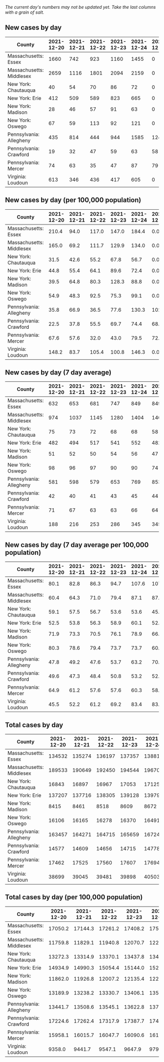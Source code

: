 _The current day's numbers may not be updated yet. Take the last columns with a grain of salt._
## New cases by day

| County | 2021-12-20 | 2021-12-21 | 2021-12-22 | 2021-12-23 | 2021-12-24 | 2021-12-25 | 2021-12-26 |
| --- | --- | --- | --- | --- | --- | --- | --- |
| Massachusetts: Essex | 1660 | 742 | 923 | 1160 | 1455 | 0 |  |
| Massachusetts: Middlesex | 2659 | 1116 | 1801 | 2094 | 2159 | 0 |  |
| New York: Chautauqua | 40 | 54 | 70 | 86 | 72 | 0 |  |
| New York: Erie | 412 | 509 | 589 | 823 | 665 | 0 |  |
| New York: Madison | 28 | 46 | 57 | 91 | 63 | 0 |  |
| New York: Oswego | 67 | 59 | 113 | 92 | 121 | 0 |  |
| Pennsylvania: Allegheny | 435 | 814 | 444 | 944 | 1585 | 1242 |  |
| Pennsylvania: Crawford | 19 | 32 | 47 | 59 | 63 | 58 |  |
| Pennsylvania: Mercer | 74 | 63 | 35 | 47 | 87 | 79 |  |
| Virginia: Loudoun | 613 | 346 | 436 | 417 | 605 | 0 |  |

## New cases by day (per 100,000 population)

| County | 2021-12-20 | 2021-12-21 | 2021-12-22 | 2021-12-23 | 2021-12-24 | 2021-12-25 | 2021-12-26 |
| --- | --- | --- | --- | --- | --- | --- | --- |
| Massachusetts: Essex | 210.4 | 94.0 | 117.0 | 147.0 | 184.4 | 0.0 |  |
| Massachusetts: Middlesex | 165.0 | 69.2 | 111.7 | 129.9 | 134.0 | 0.0 |  |
| New York: Chautauqua | 31.5 | 42.6 | 55.2 | 67.8 | 56.7 | 0.0 |  |
| New York: Erie | 44.8 | 55.4 | 64.1 | 89.6 | 72.4 | 0.0 |  |
| New York: Madison | 39.5 | 64.8 | 80.3 | 128.3 | 88.8 | 0.0 |  |
| New York: Oswego | 54.9 | 48.3 | 92.5 | 75.3 | 99.1 | 0.0 |  |
| Pennsylvania: Allegheny | 35.8 | 66.9 | 36.5 | 77.6 | 130.3 | 102.1 |  |
| Pennsylvania: Crawford | 22.5 | 37.8 | 55.5 | 69.7 | 74.4 | 68.5 |  |
| Pennsylvania: Mercer | 67.6 | 57.6 | 32.0 | 43.0 | 79.5 | 72.2 |  |
| Virginia: Loudoun | 148.2 | 83.7 | 105.4 | 100.8 | 146.3 | 0.0 |  |

## New cases by day (7 day average)

| County | 2021-12-20 | 2021-12-21 | 2021-12-22 | 2021-12-23 | 2021-12-24 | 2021-12-25 | 2021-12-26 |
| --- | --- | --- | --- | --- | --- | --- | --- |
| Massachusetts: Essex | 632 | 653 | 681 | 747 | 849 | 849 |  |
| Massachusetts: Middlesex | 974 | 1037 | 1145 | 1280 | 1404 | 1404 |  |
| New York: Chautauqua | 75 | 73 | 72 | 68 | 68 | 58 |  |
| New York: Erie | 482 | 494 | 517 | 541 | 552 | 482 |  |
| New York: Madison | 51 | 52 | 50 | 54 | 56 | 47 |  |
| New York: Oswego | 98 | 96 | 97 | 90 | 90 | 74 |  |
| Pennsylvania: Allegheny | 581 | 598 | 579 | 653 | 769 | 853 |  |
| Pennsylvania: Crawford | 42 | 40 | 41 | 43 | 45 | 44 |  |
| Pennsylvania: Mercer | 71 | 67 | 63 | 63 | 66 | 64 |  |
| Virginia: Loudoun | 188 | 216 | 253 | 286 | 345 | 345 |  |

## New cases by day (7 day average per 100,000 population)

| County | 2021-12-20 | 2021-12-21 | 2021-12-22 | 2021-12-23 | 2021-12-24 | 2021-12-25 | 2021-12-26 |
| --- | --- | --- | --- | --- | --- | --- | --- |
| Massachusetts: Essex | 80.1 | 82.8 | 86.3 | 94.7 | 107.6 | 107.6 |  |
| Massachusetts: Middlesex | 60.4 | 64.3 | 71.0 | 79.4 | 87.1 | 87.1 |  |
| New York: Chautauqua | 59.1 | 57.5 | 56.7 | 53.6 | 53.6 | 45.7 |  |
| New York: Erie | 52.5 | 53.8 | 56.3 | 58.9 | 60.1 | 52.5 |  |
| New York: Madison | 71.9 | 73.3 | 70.5 | 76.1 | 78.9 | 66.3 |  |
| New York: Oswego | 80.3 | 78.6 | 79.4 | 73.7 | 73.7 | 60.6 |  |
| Pennsylvania: Allegheny | 47.8 | 49.2 | 47.6 | 53.7 | 63.2 | 70.1 |  |
| Pennsylvania: Crawford | 49.6 | 47.3 | 48.4 | 50.8 | 53.2 | 52.0 |  |
| Pennsylvania: Mercer | 64.9 | 61.2 | 57.6 | 57.6 | 60.3 | 58.5 |  |
| Virginia: Loudoun | 45.5 | 52.2 | 61.2 | 69.2 | 83.4 | 83.4 |  |

## Total cases by day

| County | 2021-12-20 | 2021-12-21 | 2021-12-22 | 2021-12-23 | 2021-12-24 | 2021-12-25 | 2021-12-26 |
| --- | --- | --- | --- | --- | --- | --- | --- |
| Massachusetts: Essex | 134532 | 135274 | 136197 | 137357 | 138812 | 138812 |  |
| Massachusetts: Middlesex | 189533 | 190649 | 192450 | 194544 | 196703 | 196703 |  |
| New York: Chautauqua | 16843 | 16897 | 16967 | 17053 | 17125 | 17125 |  |
| New York: Erie | 137207 | 137716 | 138305 | 139128 | 139793 | 139793 |  |
| New York: Madison | 8415 | 8461 | 8518 | 8609 | 8672 | 8672 |  |
| New York: Oswego | 16106 | 16165 | 16278 | 16370 | 16491 | 16491 |  |
| Pennsylvania: Allegheny | 163457 | 164271 | 164715 | 165659 | 167244 | 168486 |  |
| Pennsylvania: Crawford | 14577 | 14609 | 14656 | 14715 | 14778 | 14836 |  |
| Pennsylvania: Mercer | 17462 | 17525 | 17560 | 17607 | 17694 | 17773 |  |
| Virginia: Loudoun | 38699 | 39045 | 39481 | 39898 | 40503 | 40503 |  |

## Total cases by day (per 100,000 population)

| County | 2021-12-20 | 2021-12-21 | 2021-12-22 | 2021-12-23 | 2021-12-24 | 2021-12-25 | 2021-12-26 |
| --- | --- | --- | --- | --- | --- | --- | --- |
| Massachusetts: Essex | 17050.2 | 17144.3 | 17261.2 | 17408.2 | 17592.7 | 17592.7 |  |
| Massachusetts: Middlesex | 11759.8 | 11829.1 | 11940.8 | 12070.7 | 12204.7 | 12204.7 |  |
| New York: Chautauqua | 13272.3 | 13314.9 | 13370.1 | 13437.8 | 13494.6 | 13494.6 |  |
| New York: Erie | 14934.9 | 14990.3 | 15054.4 | 15144.0 | 15216.4 | 15216.4 |  |
| New York: Madison | 11862.0 | 11926.8 | 12007.2 | 12135.4 | 12224.2 | 12224.2 |  |
| New York: Oswego | 13189.9 | 13238.2 | 13330.7 | 13406.1 | 13505.1 | 13505.1 |  |
| Pennsylvania: Allegheny | 13441.7 | 13508.6 | 13545.1 | 13622.8 | 13753.1 | 13855.2 |  |
| Pennsylvania: Crawford | 17224.6 | 17262.4 | 17317.9 | 17387.7 | 17462.1 | 17530.6 |  |
| Pennsylvania: Mercer | 15958.1 | 16015.7 | 16047.7 | 16090.6 | 16170.1 | 16242.3 |  |
| Virginia: Loudoun | 9358.0 | 9441.7 | 9547.1 | 9647.9 | 9794.2 | 9794.2 |  |
